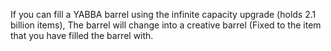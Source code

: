If you can fill a YABBA barrel using the infinite capacity upgrade (holds 2.1 billion items), The barrel will change into a creative barrel (Fixed to the item that you have filled the barrel with.